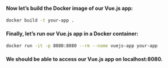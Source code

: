 #### Now let’s build the Docker image of our Vue.js app:

```bash
docker build -t your-app .
```

#### Finally, let’s run our Vue.js app in a Docker container:

```bash
docker run -it -p 8080:8080 --rm --name vuejs-app your-app

```

#### We should be able to access our Vue.js app on localhost:8080.
